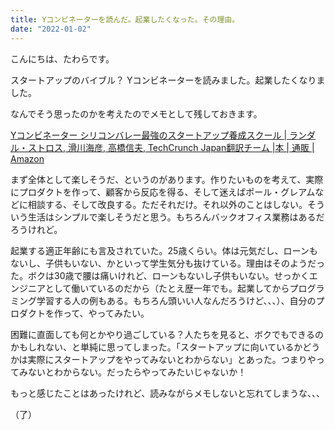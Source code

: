 ```yaml
---
title: Yコンビネーターを読んだ。起業したくなった。その理由。
date: "2022-01-02"
---
```


こんにちは、たわらです。

スタートアップのバイブル？ Yコンビネーターを読みました。起業したくなりました。

なんでそう思ったのかを考えたのでメモとして残しておきます。


[Yコンビネーター シリコンバレー最強のスタートアップ養成スクール | ランダル・ストロス, 滑川海彦, 高橋信夫, TechCrunch Japan翻訳チーム |本 | 通販 | Amazon](https://www.amazon.co.jp/Y%E3%82%B3%E3%83%B3%E3%83%93%E3%83%8D%E3%83%BC%E3%82%BF%E3%83%BC-%E3%82%B7%E3%83%AA%E3%82%B3%E3%83%B3%E3%83%90%E3%83%AC%E3%83%BC%E6%9C%80%E5%BC%B7%E3%81%AE%E3%82%B9%E3%82%BF%E3%83%BC%E3%83%88%E3%82%A2%E3%83%83%E3%83%97%E9%A4%8A%E6%88%90%E3%82%B9%E3%82%AF%E3%83%BC%E3%83%AB-%E3%83%A9%E3%83%B3%E3%83%80%E3%83%AB%E3%83%BB%E3%82%B9%E3%83%88%E3%83%AD%E3%82%B9/dp/4822249468)

まず全体として楽しそうだ、というのがあります。作りたいものを考えて、実際にプロダクトを作って、顧客から反応を得る、そして迷えばポール・グレアムなどに相談する、そして改良する。ただそれだけ。それ以外のことはしない。そういう生活はシンプルで楽しそうだと思う。もちろんバックオフィス業務はあるだろうけれど。

起業する適正年齢にも言及されていた。25歳くらい。体は元気だし、ローンもないし、子供もいない、かといって学生気分も抜けている。理由はそのようだった。ボクは30歳で腰は痛いけれど、ローンもないし子供もいない。せっかくエンジニアとして働いているのだから（たとえ歴一年でも。起業してからプログラミング学習する人の例もある。もちろん頭いい人なんだろうけど、、、）、自分のプロダクトを作って、やってみたい。

困難に直面しても何とかやり過ごしている？人たちを見ると、ボクでもできるのかもしれない、と単純に思ってしまった。「スタートアップに向いているかどうかは実際にスタートアップをやってみないとわからない」とあった。つまりやってみないとわからない。だったらやってみたいじゃないか！

もっと感じたことはあったけれど、読みながらメモしないと忘れてしまうな、、、

（了）
